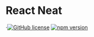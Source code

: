 # React Neat

&middot;[![GitHub license](https://img.shields.io/badge/license-MIT-blue.svg)](https://github.com/facebook/react/blob/master/LICENSE) [![npm version](https://img.shields.io/npm/v/react-neat.svg?style=flat)](https://www.npmjs.com/package/react-neat)
